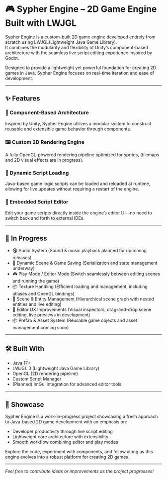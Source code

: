 # 🎮 Sypher Engine – 2D Game Engine Built with LWJGL

Sypher Engine is a custom-built 2D game engine developed entirely from scratch using LWJGL(Lightweight Java Game Library).  
It combines the modularity and flexibility of Unity’s component-based architecture with the seamless live script editing experience inspired by Godot.  

Designed to provide a lightweight yet powerful foundation for creating 2D games in Java, Sypher Engine focuses on real-time iteration and ease of development.

---

## ✨ Features

### 🧱 Component-Based Architecture  
Inspired by Unity, Sypher Engine utilizes a modular system to construct reusable and extensible game behavior through components.

### 🖼️ Custom 2D Rendering Engine  
A fully OpenGL-powered rendering pipeline optimized for sprites, (tilemaps and 2D visual effects are in progress).

### 🧠 Dynamic Script Loading  
Java-based game logic scripts can be loaded and reloaded at runtime, allowing for live updates without requiring a restart of the engine.

### 📝 Embedded Script Editor  
Edit your game scripts directly inside the engine’s editor UI—no need to switch back and forth to external IDEs.

---

## 🧪 In Progress

- 🔇 Audio System (Sound & music playback planned for upcoming releases)  
- 💾 Dynamic Scene & Game Saving (Serialization and state management underway)  
- 🎮 Play Mode / Editor Mode (Switch seamlessly between editing scenes and running the game)  
- 📦 Texture Handling (Efficient loading and management, including atlases and OpenGL bindings)  
- 🧩 Scene & Entity Management (Hierarchical scene graph with nested entities and live editing)  
- 🎨 Editor UX Improvements (Visual inspectors, drag-and-drop scene editing, live previews in development)  
- 📦 Prefab & Asset System (Reusable game objects and asset management coming soon)

---

## 🛠️ Built With

- Java 17+  
- LWJGL 3 (Lightweight Java Game Library)  
- OpenGL (2D rendering pipeline)  
- Custom Script Manager  
- (Planned) ImGui integration for advanced editor tools

---

## 🚀 Showcase

Sypher Engine is a work-in-progress project showcasing a fresh approach to Java-based 2D game development with an emphasis on:

- Developer productivity through live script editing  
- Lightweight core architecture with extensibility  
- Smooth workflow combining editor and play modes  

Explore the code, experiment with components, and follow along as this engine evolves into a robust platform for creating 2D games.

---

*Feel free to contribute ideas or improvements as the project progresses!*
